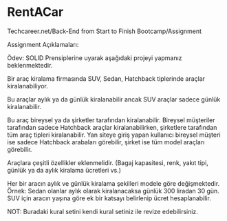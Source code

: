 # RentACar
Techcareer.net/Back-End from Start to Finish Bootcamp/Assignment

Assignment Açıklamaları:

Ödev: SOLID Prensiplerine uyarak aşağıdaki projeyi yapmanız beklenmektedir.

Bir araç kiralama firmasında SUV, Sedan, Hatchback tiplerinde araçlar kiralanabiliyor.

Bu araçlar aylık ya da günlük kiralanabilir ancak SUV araçlar sadece günlük kiralanabilir.

Bu araç bireysel ya da şirketler tarafından kiralanabilir.
Bireysel müşteriler tarafından sadece Hatchback araçlar kiralanabilirken, şirketlere tarafından tüm araç tipleri kiralanabilir.
Yan siteye giriş yapan kullanıcı bireysel müşteri ise sadece Hatchback arabaları görebilir,  şirket ise tüm model araçları görebilir.

Araçlara çeşitli özellikler eklenmelidir. (Bagaj kapasitesi, renk, yakıt tipi, günlük ya da aylık kiralama ücretleri vs.)

Her bir aracın aylık ve günlük kiralama şekilleri modele göre değişmektedir.
Örnek: Sedan olanlar aylık olarak kiralanacaksa günlük 300 liradan 30 gün.
SUV için aracın yaşına göre ek bir katsayı belirlenip ücret hesaplanabilir.

NOT: Buradaki kural setini kendi kural setiniz ile revize edebilirsiniz.
